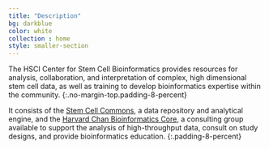 ```yaml
---
title: "Description"
bg: darkblue
color: white
collection : home
style: smaller-section
---
```


The HSCI Center for Stem Cell Bioinformatics provides resources for analysis, collaboration, and interpretation of complex, high dimensional stem cell data, as well as training to develop bioinformatics expertise within the community.
{:.no-margin-top.padding-8-percent}

It consists of the [Stem Cell Commons](stem-cell-commons), a data repository and analytical engine, and the [Harvard Chan Bioinformatics Core](http://bioinformatics.sph.harvard.edu), a consulting group available to support the analysis of high-throughput data, consult on study designs, and provide bioinformatics education.
{:.padding-8-percent}
